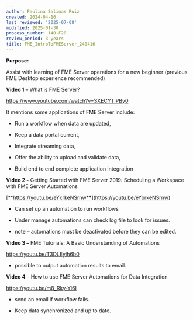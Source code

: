 ```yaml
---
author: Paulina Salinas Ruiz
created: 2024-04-16
last_reviewed: '2025-07-08'
modified: 2025-01-30
process_number: 140-F20
review_period: 3 years
title: FME_IntroToFMEServer_240416
---
```


**Purpose:**

Assist with learning of FME Server operations for a new beginner (previous FME Desktop experience recommended)

**Video 1** – What is FME Server?

<https://www.youtube.com/watch?v=SXECYTiPBy0>

It mentions some applications of FME Server include:

- Run a workflow when data are updated,

- Keep a data portal current,

- Integrate streaming data,

- Offer the ability to upload and validate data,

- Build end to end complete application integration

**Video 2 -** Getting Started with FME Server 2019: Scheduling a Workspace with FME Server Automations

[**https://youtu.be/eYxrkeNSrnw**](https://youtu.be/eYxrkeNSrnw)

- Can set up an automation to run workflows

- Under manage automations can check log file to look for issues.

- note – automations must be deactivated before they can be edited.

**Video 3 –** FME Tutorials: A Basic Understanding of Automations

<https://youtu.be/T3DLEylh6b0>

- possible to output automation results to email.

**Video 4** – How to use FME Server Automations for Data Integration

<https://youtu.be/m8_Rky-Yi6I>

- send an email if workflow fails.

- Keep data synchronized and up to date.